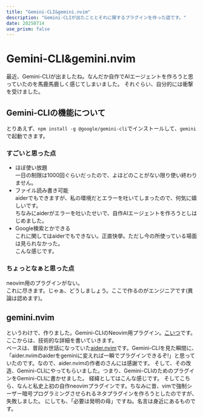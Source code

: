 ```yaml
---
title: "Gemini-CLI&gemini.nvim"
description: "Gemini-CLIが出たこととそれに関するプラグインを作った話です。"
date: 20250714
use_prism: false
---
```

# Gemini-CLI&gemini.nvim
最近、Gemini-CLIが出ましたね。なんだか自作でAIエージェントを作ろうと思っていたのを馬鹿馬鹿しく感じてしまいました。
それぐらい、自分的には衝撃を受けました。
## Gemini-CLIの機能について
とりあえず、`npm install -g @google/gemini-cli`でインストールして、`gemini`で起動できます。
### すごいと思った点
- ほぼ使い放題  
    一日の制限は1000回ぐらいだったので、よほどのことがない限り使い終わりません。  
- ファイル読み書き可能  
    aiderでもできますが、私の環境だとエラーを吐いてしまったので、何気に嬉しいです。  
    ちなみにaiderがエラーを吐いたせいで、自作AIエージェントを作ろうとしはじめました。  
- Google検索とかできる  
    これに関してはaiderでもできない。正直快挙。ただし今の所使っている場面は見られなかった。  
こんな感じです。
### ちょっとなぁと思った点
neovim用のプラグインがない。  
これに尽きます。じゃぁ、どうしましょう。ここで作るのがエンジニアです(異論は認めます)。
## gemini.nvim
というわけで、作りました。Gemini-CLIのNeovim用プラグイン。[こいつ](https://github.com/shizukani-cp/gemini.nvim)です。  
ここからは、技術的な詳細を書いていきます。  
ベースは、普段お世話になっていた[aider.nvim](https://github.com//aider.nvim)です。Gemini-CLIを見た瞬間に、「aider.nvimのaiderをgeminiに変えれば一瞬でプラグインできるぞ!」と思っていたのです。なので、aider.nvimの作者の[](https://github.com/)さんには感謝です。
そして、その改造、Gemini-CLIにやってもらいました。つまり、Gemini-CLIのためのプラグインをGemini-CLIに書かせました。
経緯としてはこんな感じです。
そしてこちら、なんと私史上初の自作neovimプラグインです。ちなみに昔、vimで強制シーザー暗号プログラミングさせられるネタプラグインを作ろうとしたのですが、失敗しました。
にしても、「必要は発明の母」ですね。名言は身近にあるものです。
